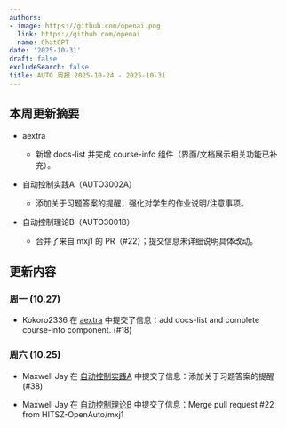 ```yaml
---
authors:
- image: https://github.com/openai.png
  link: https://github.com/openai
  name: ChatGPT
date: '2025-10-31'
draft: false
excludeSearch: false
title: AUTO 周报 2025-10-24 - 2025-10-31
---
```


## 本周更新摘要

- aextra
  - 新增 docs-list 并完成 course-info 组件（界面/文档展示相关功能已补充）。

- 自动控制实践A（AUTO3002A）
  - 添加关于习题答案的提醒，强化对学生的作业说明/注意事项。

- 自动控制理论B（AUTO3001B）
  - 合并了来自 mxj1 的 PR（#22）；提交信息未详细说明具体改动。

## 更新内容

### 周一 (10.27)

- Kokoro2336 在 [aextra](https://github.com/HITSZ-OpenAuto/aextra) 中提交了信息：add docs-list and complete course-info component. (#18)

### 周六 (10.25)

- Maxwell Jay 在 [自动控制实践A](https://github.com/HITSZ-OpenAuto/AUTO3002A) 中提交了信息：添加关于习题答案的提醒 (#38)

- Maxwell Jay 在 [自动控制理论B](https://github.com/HITSZ-OpenAuto/AUTO3001B) 中提交了信息：Merge pull request #22 from HITSZ-OpenAuto/mxj1

